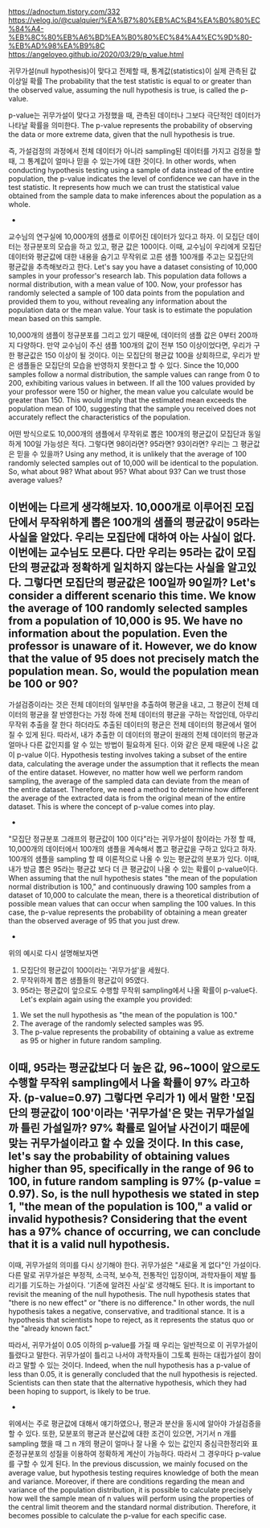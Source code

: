 https://adnoctum.tistory.com/332
https://velog.io/@cualquier/%EA%B7%80%EB%AC%B4%EA%B0%80%EC%84%A4-%EB%8C%80%EB%A6%BD%EA%B0%80%EC%84%A4%EC%9D%80-%EB%AD%98%EA%B9%8C
https://angeloyeo.github.io/2020/03/29/p_value.html


귀무가설(null hypothesis)이 맞다고 전제할 때, 통계값(statistics)이 실제 관측된 값 이상일 확률
The probability that the test statistic is equal to or greater than the observed value, assuming the null hypothesis is true, is called the p-value. 

p-value는 귀무가설이 맞다고 가정했을 때, 관측된 데이터나 그보다 극단적인 데이터가 나타날 확률을 의미한다. 
The p-value represents the probability of observing the data or more extreme data, given that the null hypothesis is true. 

즉, 가설검정의 과정에서 전체 데이터가 아니라 sampling된 데이터를 가지고 검정을 할 때, 그 통계값이 얼마나 믿을 수 있는가에 대한 것이다.
In other words, when conducting hypothesis testing using a sample of data instead of the entire population, the p-value indicates the level of confidence we can have in the test statistic. It represents how much we can trust the statistical value obtained from the sample data to make inferences about the population as a whole.

-

교수님의 연구실에 10,000개의 샘플로 이루어진 데이터가 있다고 하자. 이 모집단 데이터는 정규분포의 모습을 하고 있고, 평균 값은 100이다. 이때, 교수님이 우리에게 모집단 데이터와 평균값에 대한 내용을 숨기고 무작위로 고른 샘플 100개를 주고는 모집단의 평균값을 추측해보라고 한다.
Let's say you have a dataset consisting of 10,000 samples in your professor's research lab. This population data follows a normal distribution, with a mean value of 100. Now, your professor has randomly selected a sample of 100 data points from the population and provided them to you, without revealing any information about the population data or the mean value. Your task is to estimate the population mean based on this sample.

10,000개의 샘플이 정규분포를 그리고 있기 때문에, 데이터의 샘플 값은 0부터 200까지 다양하다. 만약 교수님이 주신 샘플 100개의 값이 전부 150 이상이었다면, 우리가 구한 평균값은 150 이상이 될 것이다. 이는 모집단의 평균값 100을 상회하므로, 우리가 받은 샘플들은 모집단의 모습을 반영하지 못한다고 할 수 있다.
Since the 10,000 samples follow a normal distribution, the sample values can range from 0 to 200, exhibiting various values in between. If all the 100 values provided by your professor were 150 or higher, the mean value you calculate would be greater than 150. This would imply that the estimated mean exceeds the population mean of 100, suggesting that the sample you received does not accurately reflect the characteristics of the population.

어떤 방식으로도 10,000개의 샘플에서 무작위로 뽑은 100개의 평균값이 모집단과 동일하게 100일 가능성은 적다. 그렇다면 98이라면? 95라면? 93이라면? 우리는 그 평균값은 믿을 수 있을까?
Using any method, it is unlikely that the average of 100 randomly selected samples out of 10,000 will be identical to the population. So, what about 98? What about 95? What about 93? Can we trust those average values?

이번에는 다르게 생각해보자. 10,000개로 이루어진 모집단에서 무작위하게 뽑은 100개의 샘플의 평균값이 95라는 사실을 알았다. 우리는 모집단에 대하여 아는 사실이 없다. 이번에는 교수님도 모른다. 다만 우리는 95라는 값이 모집단의 평균값과 정확하게 일치하지 않는다는 사실을 알고있다. 그렇다면 모집단의 평균값은 100일까 90일까?
Let's consider a different scenario this time. We know the average of 100 randomly selected samples from a population of 10,000 is 95. We have no information about the population. Even the professor is unaware of it. However, we do know that the value of 95 does not precisely match the population mean. So, would the population mean be 100 or 90?
-

가설검증이라는 것은 전체 데이터의 일부만을 추출하여 평균을 내고, 그 평균이 전체 데이터의 평균을 잘 반영한다는 가정 하에 전체 데이터의 평균을 구하는 작업인데, 아무리 무작위 추출을 잘 한다 하더라도 추출된 데이터의 평균은 전체 데이터의 평균에서 멀어질 수 있게 된다. 따라서, 내가 추출한 이 데이터의 평균이 원래의 전체 데이터의 평균과 얼마나 다른 값인지를 알 수 있는 방법이 필요하게 된다. 이와 같은 문제 때문에 나온 값이 p-value 이다.
Hypothesis testing involves taking a subset of the entire data, calculating the average under the assumption that it reflects the mean of the entire dataset. However, no matter how well we perform random sampling, the average of the sampled data can deviate from the mean of the entire dataset. Therefore, we need a method to determine how different the average of the extracted data is from the original mean of the entire dataset. This is where the concept of p-value comes into play.

-

"모집단 정규분포 그래프의 평균값이 100 이다"라는 귀무가설이 참이라는 가정 할 때, 10,000개의 데이터에서 100개의 샘플을 계속해서 뽑고 평균값을 구하고 있다고 하자. 100개의 샘플을 sampling 할 때 이론적으로 나올 수 있는 평균값의 분포가 있다. 이때, 내가 방금 뽑은 95라는 평균값 보다 더 큰 평균값이 나올 수 있는 확률이 p-value이다.
When assuming that the null hypothesis states "the mean of the population normal distribution is 100," and continuously drawing 100 samples from a dataset of 10,000 to calculate the mean, there is a theoretical distribution of possible mean values that can occur when sampling the 100 values. In this case, the p-value represents the probability of obtaining a mean greater than the observed average of 95 that you just drew.

-

위의 예시로 다시 설명해보자면
1) 모집단의 평균값이 100이라는 '귀무가설'을 세웠다.
2) 무작위하게 뽑은 샘플들의 평균값이 95였다.
3) 95라는 평균값이 앞으로도 수행할 무작위 sampling에서 나올 확률이 p-value다.
Let's explain again using the example you provided:
1. We set the null hypothesis as "the mean of the population is 100."
2. The average of the randomly selected samples was 95.
3. The p-value represents the probability of obtaining a value as extreme as 95 or higher in future random sampling.

이때, 95라는 평균값보다 더 높은 값, 96~100이 앞으로도 수행할 무작위 sampling에서 나올 확률이 97% 라고하자. (p-value=0.97) 그렇다면 우리가 1) 에서 말한 '모집단의 평균값이 100'이라는 '귀무가설'은 맞는 귀무가설일까 틀린 가설일까? 97% 확률로 일어날 사건이기 때문에 맞는 귀무가설이라고 할 수 있을 것이다.
In this case, let's say the probability of obtaining values higher than 95, specifically in the range of 96 to 100, in future random sampling is 97% (p-value = 0.97). So, is the null hypothesis we stated in step 1, "the mean of the population is 100," a valid or invalid hypothesis? Considering that the event has a 97% chance of occurring, we can conclude that it is a valid null hypothesis.
-

이때, 귀무가설의 의미를 다시 상기해야 한다. 귀무가설은 "새로울 게 없다"인 가설이다. 다른 말로 귀무가설은 부정적, 소극적, 보수적, 전통적인 입장이며, 과학자들이 제발 틀리기를 기도하는 가설이다. '기존에 알려진 사실'로 생각해도 된다.
It is important to revisit the meaning of the null hypothesis. The null hypothesis states that "there is no new effect" or "there is no difference." In other words, the null hypothesis takes a negative, conservative, and traditional stance. It is a hypothesis that scientists hope to reject, as it represents the status quo or the "already known fact."

따라서, 귀무가설이 0.05 이하의 p-value를 가질 때 우리는 일반적으로 이 귀무가설이 틀렸다고 말한다. 귀무가설이 틀리고 나서야 과학자들이 그토록 원하는 대립가설이 참이라고 말할 수 있는 것이다.
Indeed, when the null hypothesis has a p-value of less than 0.05, it is generally concluded that the null hypothesis is rejected. Scientists can then state that the alternative hypothesis, which they had been hoping to support, is likely to be true.

-

위에서는 주로 평균값에 대해서 얘기하였으나, 평균과 분산을 동시에 알아야 가설검증을 할 수 있다. 또한, 모분포의 평균과 분산값에 대한 조건이 있으면, 거기서 n 개를 sampling 했을 때 그 n 개의 평균이 얼마나 잘 나올 수 있는 값인지 중심극한정리와 표준정규분포의 성질을 이용하여 정확하게 계산이 가능하다. 따라서 그 경우마다 p-value를 구할 수 있게 된다.
In the previous discussion, we mainly focused on the average value, but hypothesis testing requires knowledge of both the mean and variance. Moreover, if there are conditions regarding the mean and variance of the population distribution, it is possible to calculate precisely how well the sample mean of n values will perform using the properties of the central limit theorem and the standard normal distribution. Therefore, it becomes possible to calculate the p-value for each specific case.
